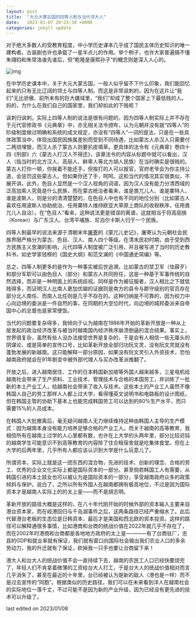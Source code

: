 ```yaml
---
layout: post
title:  "大元大蒙古国的四等人制与当代洋大人"
date:   2023-01-07 20:25:39 +0000
categories: jekyll update
---
```


对于绝大多数人的受教育程度，中小学历史课本几乎成了国民主体历史知识的唯一建构者。古装剧也许也承载了一星半点儿的作用。举个例子，也许大家普遍搞不懂朱翊钧和朱常洛谁先谁后，但“乾隆是康熙孙子”的概念则是深入人心的。

![img](http://img1.xixik.net/cimg/007/xixik_d9ab250332d7b711.jpg)

在中学历史课本中，关于大元大蒙古国，一般人似乎留不下什么印象，我们能回忆起来的只有无比辽阔的领土与四等人制。而这是非常讽刺的，因为在这片让“我们”无比骄傲、前所未有的巨大疆域里，“我们”却成了整个国家上下最低贱的人。妈的，为什么在我们自己的国家里，我们却如此的下贱呢？

讽刺归讽刺，实际上四等人制的说法是很有问题的，因为四等人制实际上并不存在于元代官修政书《元典章》中，亦无相关法令颁布，认为元朝并没有就“四等人”的阶级制度做过明确和系统的成文规定，亦没有“四等人”一词的提法，只是在一些具体政策当中，体现出国民因族属差别而受到不同待遇，比如蒙古人杀汉人只需要付二两烧埋银，而汉人杀了蒙古人则要扒皮填草。更具体的法令有《元典章》卷四十四《刑部》六《蒙古人打汉人不得还》，该章法令的内容从标题中就可以看出，汉人（指当时的北方汉人、高丽人、鲜卑人等北方胡人民族）在当时确实是很贱的。蒙古人打你一顿，你挨着不能还手，但挨打的人可以报官，官府老爷会为你主持公道，会惩罚这些蒙古人。但如果你还了手，呵呵。这和当代的情况其实很类似，不展开讲。此外，色目人显然是一个汉人视角的词语，因为汉人没有能力分清西域的泛高加索人究竟是什么民族，而在蒙古统治者看来，谁是畏兀儿人、谁是粟特人、谁是波斯人，则是分的清清楚楚的，在色目人中也有不同的地位分别（比如蒙古人喜欢任用波斯人协助统治、任用粟特人维持欧亚大草原上商队的收税秩序，任用畏兀儿人自治）。在“色目人”看来，这种说法更是错误的离谱，这就相当于将高丽族（Korean）与广东汉人、台湾平埔族、尼泊尔卡斯人归于一个民族。

四等人制最早的说法来源于清朝末年[屠寄](https://zh.wikipedia.org/wiki/屠寄)的《蒙兀儿史记》，屠寄认为元朝社会民族界限严格分为蒙古、色目、汉人、南人四个等级。在清末民初时期，由于受到西方民族主义思潮的影响，元代四等人制度被广泛引用，并且被写进了当时的历史教科书，如史学家钱穆的《国史大纲》和范文澜的《中国通史简编》等。

总之，四等人制更多的是作为一种事实被后世追溯，比如蒙古的禁卫军（怯薛歹）和部分军职可以由色目人（部分）和蒙古人共同担任，这是一种基于军事传统的自然选择，而非是一种明面上的系统歧视。同样是作为被征服者，汉人相比之下就低贱得多，而证明汉人比南人更加优越的证据则是南方的县令与郡守级别的官员存在部分北人南任、而南人北任则是几乎不存在的。这种归纳是不可靠的，因为权力中心向边境的委派是一件自然的事，在同期的大空位时代，向边境的城邦委派来自帝国中心的总督也是家常便饭。

当代的问题要复杂得多，我倾向于认为越南在1986年开始的革新开放是一种从上层发起的政治经济改革与被当时越南国内经济秩序崩溃倒逼的混合结果。事实上，世界很复杂，虽然有些人没办法接受世界是复杂的，于是会有人相信一些无厘头的阴谋论、或是简单的宣传口号，比如革新开放全部归功阮文灵，没有阮文灵就没有蓬勃发展的新越南。这只能解释一部分原因，如果没有阮文灵引入外资技术，恐怕越南政府就会在91年剧变中被外部代理人与买办改革派推翻了。

开放之后，进入越南居住、工作的日本韩国新加坡等外国人越来越多，三星电机给越南社会带来了生产资料、工业技术、管理技术与合格的本国劳工，并训练了一批新的本土产业工人，给越南社会带来了收入与技术。这些本土的产业工人虽然不像韩国人自己的劳工那样人人都上过大学，看得懂英文说明书和电路板的设计图纸，但在韩国主管的协助下基本上也能完成韩国劳工可以达到的80%生产水平，而只需要15%的人员成本。

在韩国人大批撤离后，毫无疑问越南人无力继续维持这种由韩国人主导的生产模式：因为越南本身没有能力培养足够合格的产业工人。而关于越南的高等教育，我相信所有在越南上过学的人心里都有数，也许在上大学的头两年里，部分比较迟钝的越南学生可能意识不到高等教育的内容除了住合租宿舍就是吃集体食堂。但在上大学的后两年里，几乎所有人都应该认识到大学是什么玩意儿了。

所谓资本，实际上就是这一团东西的混合物，先进的技术、创新的理念、合格的劳工、优秀的企业文化实际上都是国际资本的一部分。甚至倘若韩国工人有需要，从韩国引进的本土妓女也可以被认为是国际资本的一部分，享受越南政府众多的政策倾斜与保护。说白了，之所以所有外国人在越南都拥有极高地位，不过是因为国际资本才是越南人实际上的的太上皇——而不是胡志明。

革新开放的路径大概是这样的，在八十年代刚开始的时候外部的资本输入主要来自港台资本家，而在岘港回归与千岛湖事件之后，这两条路径已经严重缩水了。此后代替港台老板的生态位是日韩资本，最后才是美国和西北欧的资本投资。这样的路径可以解释通很多事情，比如港商和台商的统战价值在2022年就几乎不存在了，而在2002年时港商和台商都是各地地方政府的太上皇————有了台商驻厂，忠县的GDP和就业率就有保证，我们就有窗口向国际社会输出我们农业人口的多余劳动力，我的升迁就有了保证，砍掉我一只手也要让台商留下来！

港大人和台大人的统战价值不会一直持续下去，越南的农民工人口已经快要烧完了，年轻人们不肯拿着微薄的工资给台大人打工，于是台大人的统战价值相对而言几乎消失了，甚至在最近的十年里，台已经被认为是新的敌人（港也是一样）而不是过去宣传的“同胞”。根据类似的历史路径，我们可以在未来看到洋人在越南社会的实际地位一落千丈，不过可能不是因为新的产业升级，因为已经没有更先进的技术可以升级了。

last edited on 2023/01/08